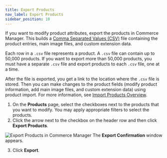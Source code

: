 ```yaml
---
title: Export Products
nav_label: Export Products
sidebar_position: 10
---
```


If you want to modify product attributes, export the products in Commerce Manager. This builds a [Comma Separated Values (CSV)](/docs/pxm/products/exporting-products/export-products) file containing the product entries, main image files, and custom extension data. 

Each row in a `.csv` file represents a product. A `.csv` file can contain up to 50,000 products. If you want to export more than 50,000 products, you must have a separate `.csv` file and export products to each `.csv` file, one at a time.

After the file is exported, you get a link to the location where the `.csv` file is stored. Then you can make changes to the product fields (modify product information, add main image files, and custom extension data) using product import. For more information, see [Import Products Overview](/docs/pxm/products/importing-products/overview).

1. On the **Products** page, select the checkboxes next to the products that you want to modify. You may apply appropriate filters to select the products.
2. Click the arrow next to the checkbox on the header row and then click **Export Products**.

![Export Products in Commerce Manager](/assets/export-products-cm.png)
    The **Export Confirmation** window appears.

3. Click **Export**.
